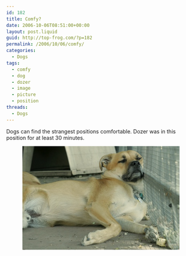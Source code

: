 ```yaml
---
id: 182
title: Comfy?
date: 2006-10-06T08:51:00+00:00
layout: post.liquid
guid: http://top-frog.com/?p=182
permalink: /2006/10/06/comfy/
categories:
  - Dogs
tags:
  - comfy
  - dog
  - dozer
  - image
  - picture
  - position
threads:
  - Dogs
---
```

Dogs can find the strangest positions comfortable. Dozer was in this position for at least 30 minutes.

<div class="frame" style="text-align: center">
  <img src="/assets/articles/comfy.jpg" alt="Dozer, oddly comfortable." />
</div>
